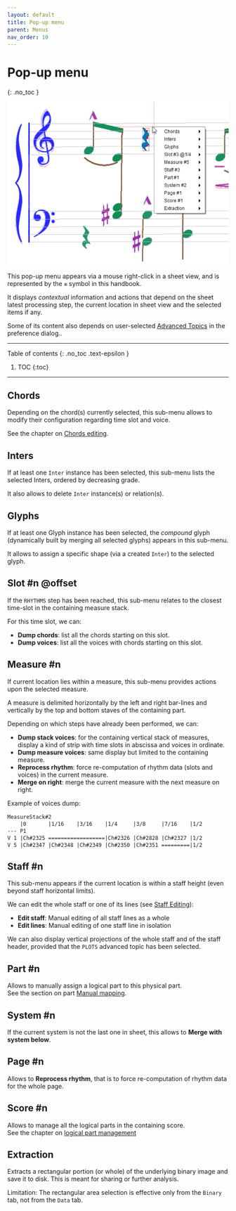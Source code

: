```yaml
---
layout: default
title: Pop-up menu
parent: Menus
nav_order: 10
---
```

# Pop-up menu
{: .no_toc }

![](../../assets/images/popup_menu.png)

This pop-up menu appears via a mouse right-click in a sheet view,
and is represented by the ``≡`` symbol in this handbook.

It displays _contextual_ information and actions that depend on the sheet latest processing step,
the current location in sheet view and the selected items if any.

Some of its content also depends on user-selected
[Advanced Topics](../../guides/advanced/preferences.md#advanced-topics) in the preference dialog..

---
Table of contents
{: .no_toc .text-epsilon }
1. TOC
{:toc}
---

## Chords
Depending on the chord(s) currently selected, this sub-menu allows to modify their configuration
regarding time slot and voice.

See the chapter on [Chords editing](../../guides/ui/ui_tools/chords.md).

## Inters
If at least one `Inter` instance has been selected, this sub-menu lists the selected Inters,
ordered by decreasing grade.

It also allows to delete `Inter` instance(s) or relation(s).

## Glyphs
If at least one Glyph instance has been selected, the _compound_ glyph
(dynamically built by merging all selected glyphs) appears in this sub-menu.

It allows to assign a specific shape (via a created `Inter`) to the selected glyph.

## Slot #n @offset
If the `RHYTHMS` step has been reached, this sub-menu relates to the closest time-slot
in the containing measure stack.

For this time slot, we can:
* **Dump chords**: list all the chords starting on this slot.
* **Dump voices**: list all the voices with chords starting on this slot.

## Measure #n
If current location lies within a measure, this sub-menu provides actions upon the selected measure.

A measure is delimited horizontally by the left and right bar-lines and vertically by
the top and bottom staves of the containing part.

Depending on which steps have already been performed, we can:
* **Dump stack voices**: for the containing vertical stack of measures, display a kind of strip
with time slots in abscissa and voices in ordinate.
* **Dump measure voices**: same display but limited to the containing measure.
* **Reprocess rhythm**: force re-computation of rhythm data (slots and voices) in the current measure.
* **Merge on right**: merge the current measure with the next measure on right.

Example of voices dump:
```
MeasureStack#2
    |0       |1/16    |3/16    |1/4     |3/8     |7/16    |1/2
--- P1
V 1 |Ch#2325 ==================|Ch#2326 |Ch#2828 |Ch#2327 |1/2
V 5 |Ch#2347 |Ch#2348 |Ch#2349 |Ch#2350 |Ch#2351 =========|1/2
```

## Staff #n
This sub-menu appears if the current location is within a staff height
(even beyond staff horizontal limits).

We can edit the whole staff or one of its lines (see [Staff Editing](../../guides/ui/ui_tools/staff_editing.md)):
- **Edit staff**: Manual editing of all staff lines as a whole
- **Edit lines**: Manual editing of one staff line in isolation

We can also display vertical projections of the whole staff and of the staff header,
provided that the ``PLOTS`` advanced topic has been selected.

## Part #n
Allows to manually assign a logical part to this physical part.  
See the section on part [Manual mapping](../../guides/specific/logical_parts.md#manual-mapping).

## System #n
If the current system is not the last one in sheet, this allows to **Merge with system below**.

## Page #n
Allows to **Reprocess rhythm**, that is to force re-computation of rhythm data for the whole page.

## Score #n
Allows to manage all the logical parts in the containing score.  
See the chapter on [logical part management](../../guides/specific/logical_parts.md)

## Extraction
Extracts a rectangular portion (or whole) of the underlying binary image and save it to disk.
This is meant for sharing or further analysis.

Limitation: The rectangular area selection is effective only from the `Binary` tab,
not from the `Data` tab.
